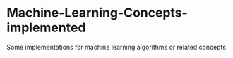 # Machine-Learning-Concepts-implemented
Some implementations for machine learning algorithms or related concepts
